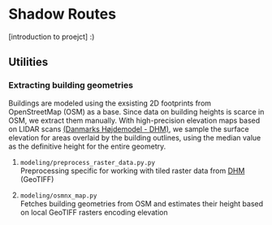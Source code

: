 # Shadow Routes

[introduction to proejct] :)

## Utilities

### Extracting building geometries
Buildings are modeled using the exsisting 2D footprints from OpenStreetMap (OSM) as a base. Since data on building heights is scarce in OSM, we extract them manually. With high-precision elevation maps based on LIDAR scans [(Danmarks Højdemodel - DHM)](https://kortviseren.dk/side/hoejdemodeller.html), we sample the surface elevation for areas overlaid by the building outlines, using the median value as the definitive height for the entire geometry. 

1. `modeling/preprocess_raster_data.py.py` \
    Preprocessing specific for working with tiled raster data from [DHM](https://dataforsyningen.dk/data/930) (GeoTIFF)
    
2. `modeling/osmnx_map.py` \
    Fetches building geometries from OSM and estimates their height based on local GeoTIFF rasters encoding elevation
